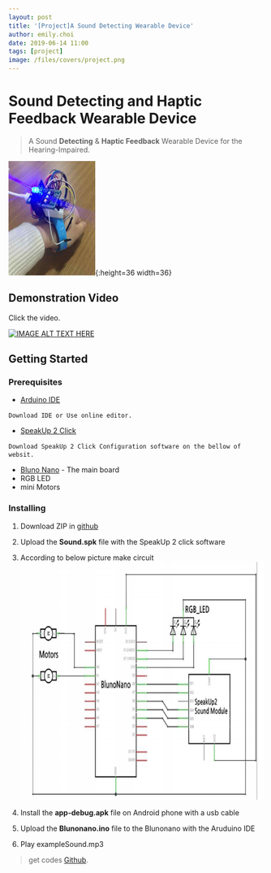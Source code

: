 ```yaml
---
layout: post
title: '[Project]A Sound Detecting Wearable Device'
author: emily.choi
date: 2019-06-14 11:00
tags: [project]
image: /files/covers/project.png
---
```


# Sound Detecting and Haptic Feedback Wearable Device

> A Sound **Detecting** & **Haptic Feedback** Wearable Device for the Hearing-Impaired.

![](/files/pjsound.png){:height=36 width=36}

## Demonstration Video 

Click the video.

[![IMAGE ALT TEXT HERE](http://img.youtube.com/vi/sZo0_dYGKFw/0.jpg)](http://www.youtube.com/watch?v=sZo0_dYGKFw)


## Getting Started

### Prerequisites

- [Arduino IDE](https://www.arduino.cc/)

```
Download IDE or Use online editor.
```
- [SpeakUp 2 Click](https://www.mikroe.com/speakup-2-click) 
  
```
Download SpeakUp 2 Click Configuration software on the bellow of websit.
```

- [Bluno Nano](https://www.dfrobot.com/product-1122.html?gclid=EAIaIQobChMIutTP8fHn4gIVF6mWCh1UawjxEAAYASAAEgKCGPD_BwE) - The main board
- RGB LED 
- mini Motors

### Installing


1. Download ZIP in [github](https://github.com/emily7485/arduino-project-SoundDetectWearableDevice)

2. Upload the **Sound.spk** file with the SpeakUp 2 click software

3. According to below picture make circuit 
   ![circuit](/files/pjflow.png)

4. Install the **app-debug.apk** file on Android phone with a usb cable

5. Upload the **Blunonano.ino** file to the Blunonano with the Aruduino IDE  

6. Play exampleSound.mp3


> get codes [Github](https://github.com/emily7485/arduino-project-soundDetectwearabledevice).

